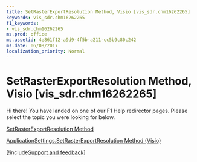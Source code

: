 ```yaml
---
title: SetRasterExportResolution Method, Visio [vis_sdr.chm16262265]
keywords: vis_sdr.chm16262265
f1_keywords:
- vis_sdr.chm16262265
ms.prod: office
ms.assetid: 4e861f12-a9d9-4f5b-a211-cc5b9c80c242
ms.date: 06/08/2017
localization_priority: Normal
---
```



# SetRasterExportResolution Method, Visio [vis_sdr.chm16262265]

Hi there! You have landed on one of our F1 Help redirector pages. Please select the topic you were looking for below.

[SetRasterExportResolution Method](https://msdn.microsoft.com/library/24a9c9a3-ff64-0acf-61c7-08dc3e45c0d8%28Office.15%29.aspx)

[ApplicationSettings.SetRasterExportResolution Method (Visio)](https://msdn.microsoft.com/library/18b28fe1-4460-940c-0de7-566a608a8f04%28Office.15%29.aspx)

[!include[Support and feedback](~/includes/feedback-boilerplate.md)]